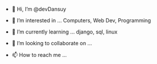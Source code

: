 - 👋 Hi, I’m @devDansuy

- 👀 I’m interested in ...
Computers, 
Web Dev,
Programming

- 🌱 I’m currently learning ...
django, sql, linux

- 💞️ I’m looking to collaborate on ...
- 📫 How to reach me ...

<!---
potchakik/potchakik is a ✨ special ✨ repository because its `README.md` (this file) appears on your GitHub profile.
You can click the Preview link to take a look at your changes.
--->
